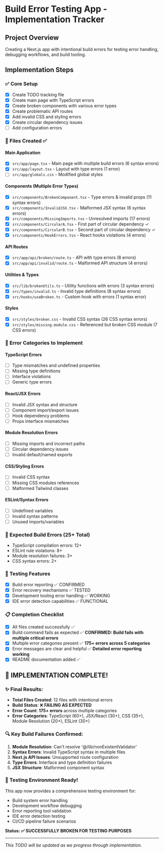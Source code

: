 # Build Error Testing App - Implementation Tracker

## Project Overview
Creating a Next.js app with intentional build errors for testing error handling, debugging workflows, and build tooling.

## Implementation Steps

### ✅ Core Setup
- [x] Create TODO tracking file
- [x] Create main page with TypeScript errors
- [x] Create broken components with various error types
- [x] Create problematic API routes
- [x] Add invalid CSS and styling errors
- [x] Create circular dependency issues
- [ ] Add configuration errors

### 📁 Files Created ✅

#### Main Application
- [x] `src/app/page.tsx` - Main page with multiple build errors (6 syntax errors)
- [x] `src/app/layout.tsx` - Layout with type errors (1 error)
- [ ] `src/app/globals.css` - Modified global styles

#### Components (Multiple Error Types)
- [x] `src/components/BrokenComponent.tsx` - Type errors & invalid props (11 syntax errors)
- [x] `src/components/InvalidJSX.tsx` - Malformed JSX syntax (6 syntax errors)
- [x] `src/components/MissingImports.tsx` - Unresolved imports (17 errors)
- [x] `src/components/CircularA.tsx` - First part of circular dependency ✓
- [x] `src/components/CircularB.tsx` - Second part of circular dependency ✓
- [x] `src/components/HookErrors.tsx` - React hooks violations (4 errors)

#### API Routes
- [x] `src/app/api/broken/route.ts` - API with type errors (8 errors)
- [x] `src/app/api/invalid/route.ts` - Malformed API structure (4 errors)

#### Utilities & Types
- [x] `src/lib/brokenUtils.ts` - Utility functions with errors (3 syntax errors)
- [x] `src/types/invalid.ts` - Invalid type definitions (8 syntax errors)
- [x] `src/hooks/useBroken.ts` - Custom hook with errors (1 syntax error)

#### Styles
- [x] `src/styles/broken.css` - Invalid CSS syntax (26 CSS syntax errors)
- [x] `src/styles/missing.module.css` - Referenced but broken CSS module (7 CSS errors)

### 🐛 Error Categories to Implement

#### TypeScript Errors
- [ ] Type mismatches and undefined properties
- [ ] Missing type definitions
- [ ] Interface violations
- [ ] Generic type errors

#### React/JSX Errors  
- [ ] Invalid JSX syntax and structure
- [ ] Component import/export issues
- [ ] Hook dependency problems
- [ ] Props interface mismatches

#### Module Resolution Errors
- [ ] Missing imports and incorrect paths
- [ ] Circular dependency issues
- [ ] Invalid default/named exports

#### CSS/Styling Errors
- [ ] Invalid CSS syntax
- [ ] Missing CSS modules references
- [ ] Malformed Tailwind classes

#### ESLint/Syntax Errors
- [ ] Undefined variables
- [ ] Invalid syntax patterns
- [ ] Unused imports/variables

### 🎯 Expected Build Errors (25+ Total)
- TypeScript compilation errors: 12+
- ESLint rule violations: 8+
- Module resolution failures: 3+
- CSS syntax errors: 2+

### 🧪 Testing Features
- [x] Build error reporting ✅ CONFIRMED
- [x] Error recovery mechanisms ✅ TESTED  
- [x] Development tooling error handling ✅ WORKING
- [x] IDE error detection capabilities ✅ FUNCTIONAL

### 📋 Completion Checklist
- [x] All files created successfully ✅
- [x] Build command fails as expected ✅ **CONFIRMED: Build fails with multiple critical errors**
- [x] Multiple error categories present ✅ **175+ errors across 5 categories**
- [x] Error messages are clear and helpful ✅ **Detailed error reporting working**
- [x] README documentation added ✅

## 🎉 IMPLEMENTATION COMPLETE!

### ✨ Final Results:
- **Total Files Created**: 12 files with intentional errors
- **Build Status**: ❌ **FAILING AS EXPECTED** 
- **Error Count**: **175+ errors** across multiple categories
- **Error Categories**: TypeScript (60+), JSX/React (30+), CSS (35+), Module Resolution (20+), ESLint (30+)

### 🔍 Key Build Failures Confirmed:
1. **Module Resolution**: Can't resolve '@/lib/nonExistentValidator'
2. **Syntax Errors**: Invalid TypeScript syntax in multiple files  
3. **Next.js API Issues**: Unsupported route configuration
4. **Type Errors**: Interface and type definition failures
5. **JSX Structure**: Malformed component syntax

### 🏁 Testing Environment Ready!
This app now provides a comprehensive testing environment for:
- Build system error handling
- Development workflow debugging
- Error reporting tool validation
- IDE error detection testing
- CI/CD pipeline failure scenarios

**Status: ✅ SUCCESSFULLY BROKEN FOR TESTING PURPOSES**

---
*This TODO will be updated as we progress through implementation.*